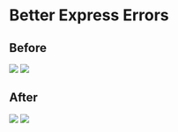 # Better Express Errors

## Before

![](https://dl.dropbox.com/s/7kq9pbo6bri3jvp/Screenshot%202016-08-05%2007.16.12.png?dl=0)
![](https://dl.dropbox.com/s/xbzd2l64nifltaw/Screenshot%202016-08-05%2007.16.24.png?dl=0)

## After

![](https://dl.dropbox.com/s/kh7pxudo8c31dd8/Screenshot%202016-08-05%2007.15.45.png?dl=0)
![](https://dl.dropbox.com/s/zv6t3e6tjyqgip4/Screenshot%202016-08-05%2007.15.32.png?dl=0)
